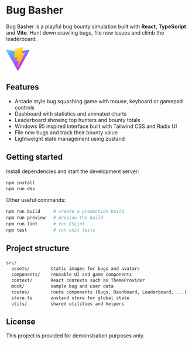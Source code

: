 # Bug Basher

Bug Basher is a playful bug bounty simulation built with **React**, **TypeScript** and **Vite**.  Hunt down crawling bugs, file new issues and climb the leaderboard.

![screenshot of the Bug Basher interface](public/vite.svg)

## Features

- Arcade style bug squashing game with mouse, keyboard or gamepad controls
- Dashboard with statistics and animated charts
- Leaderboard showing top hunters and bounty totals
- Windows 95 inspired interface built with Tailwind CSS and Radix UI
- File new bugs and track their bounty value
- Lightweight state management using zustand

## Getting started

Install dependencies and start the development server:

```bash
npm install
npm run dev
```

Other useful commands:

```bash
npm run build     # create a production build
npm run preview   # preview the build
npm run lint      # run ESLint
npm test          # run unit tests
```

## Project structure

```
src/
  assets/        static images for bugs and avatars
  components/    reusable UI and game components
  context/       React contexts such as ThemeProvider
  mock/          sample bug and user data
  routes/        route components (Bugs, Dashboard, Leaderboard, ...)
  store.ts       zustand store for global state
  utils/         shared utilities and helpers
```

## License

This project is provided for demonstration purposes only.
